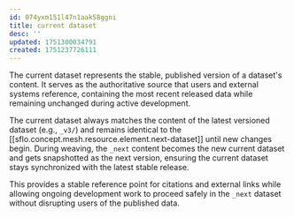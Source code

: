 ```yaml
---
id: 074yxm151l47n1aak58ggni
title: current dataset
desc: ''
updated: 1751300034791
created: 1751237726111
---
```


The current dataset represents the stable, published version of a dataset's content. It serves as the authoritative source that users and external systems reference, containing the most recent released data while remaining unchanged during active development.

The current dataset always matches the content of the latest versioned dataset (e.g., `_v3/`) and remains identical to the [[sflo.concept.mesh.resource.element.next-dataset]] until new changes begin. During weaving, the `_next` content becomes the new current dataset and gets snapshotted as the next version, ensuring the current dataset stays synchronized with the latest stable release.

This provides a stable reference point for citations and external links while allowing ongoing development work to proceed safely in the `_next` dataset without disrupting users of the published data.